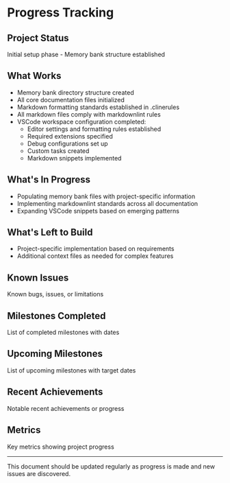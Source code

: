 # Progress Tracking

## Project Status

Initial setup phase - Memory bank structure established

## What Works

* Memory bank directory structure created
* All core documentation files initialized
* Markdown formatting standards established in .clinerules
* All markdown files comply with markdownlint rules
* VSCode workspace configuration completed:
  * Editor settings and formatting rules established
  * Required extensions specified
  * Debug configurations set up
  * Custom tasks created
  * Markdown snippets implemented

## What's In Progress

* Populating memory bank files with project-specific information
* Implementing markdownlint standards across all documentation
* Expanding VSCode snippets based on emerging patterns

## What's Left to Build

* Project-specific implementation based on requirements
* Additional context files as needed for complex features

## Known Issues

Known bugs, issues, or limitations

## Milestones Completed

List of completed milestones with dates

## Upcoming Milestones

List of upcoming milestones with target dates

## Recent Achievements

Notable recent achievements or progress

## Metrics

Key metrics showing project progress

---

This document should be updated regularly as progress is made and new issues are discovered.
